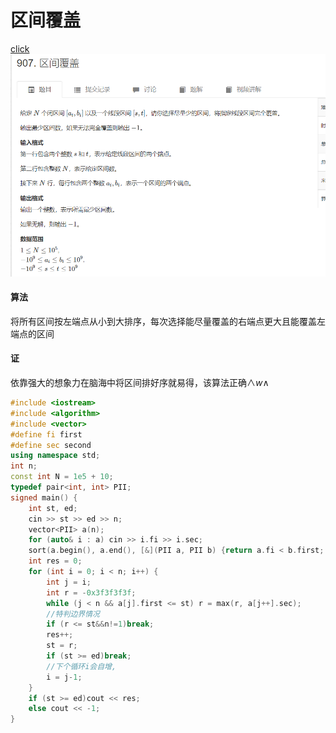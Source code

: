 # 区间覆盖
[click](https://www.acwing.com/problem/content/909/)
![图 1](/images/351b3f625f31c1922d038781ef075ab177ae275cb6866a2dc59842dc60e64fd5.png)  
#### 算法
将所有区间按左端点从小到大排序，每次选择能尽量覆盖的右端点更大且能覆盖左端点的区间
#### 证
依靠强大的想象力在脑海中将区间排好序就易得，该算法正确$\wedge w \wedge$
```cpp
#include <iostream>
#include <algorithm>
#include <vector>
#define fi first
#define sec second
using namespace std;
int n;
const int N = 1e5 + 10;
typedef pair<int, int> PII;
signed main() {
	int st, ed;
	cin >> st >> ed >> n;
	vector<PII> a(n);
	for (auto& i : a) cin >> i.fi >> i.sec;
	sort(a.begin(), a.end(), [&](PII a, PII b) {return a.fi < b.first; });
	int res = 0;
	for (int i = 0; i < n; i++) {
		int j = i;
		int r = -0x3f3f3f3f;
		while (j < n && a[j].first <= st) r = max(r, a[j++].sec);
        //特判边界情况
		if (r <= st&&n!=1)break; 
		res++;
		st = r;
		if (st >= ed)break;
        //下个循环i会自增,
		i = j-1;
	}
	if (st >= ed)cout << res;
	else cout << -1;
}
```
